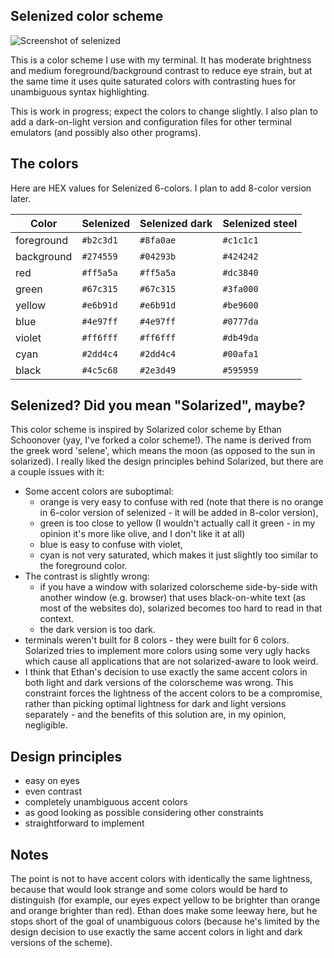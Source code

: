 Selenized color scheme
----------------------

![Screenshot of selenized](http://i.imgur.com/08cgQrD.jpg)

This is a color scheme I use with my terminal.  It has moderate brightness and
medium foreground/background contrast to reduce eye strain, but at the same
time it uses quite saturated colors with contrasting hues for unambiguous 
syntax highlighting.

This is work in progress; expect the colors to change slightly. I also plan to
add a dark-on-light version and configuration files for other terminal
emulators (and possibly also other programs).



The colors
----------

Here are HEX values for Selenized 6-colors.  I plan to add 8-color version
later.

| Color | Selenized | Selenized dark | Selenized steel |
| ----- | --------- | -------------- | --------------- |
| foreground | `#b2c3d1` | `#8fa0ae` | `#c1c1c1` |
| background | `#274559` | `#04293b` | `#424242` |
| red | `#ff5a5a` | `#ff5a5a` | `#dc3840` |
| green | `#67c315` | `#67c315` | `#3fa000` |
| yellow | `#e6b91d` | `#e6b91d` | `#be9600` |
| blue | `#4e97ff` | `#4e97ff` | `#0777da` |
| violet | `#ff6fff` | `#ff6fff` | `#db49da` |
| cyan | `#2dd4c4` | `#2dd4c4` | `#00afa1` |
| black | `#4c5c68` | `#2e3d49` | `#595959` |



Selenized? Did you mean "Solarized", maybe?
-------------------------------------------

This color scheme is inspired by Solarized color scheme by Ethan Schoonover (yay,
I've forked a color scheme!).  The name is derived from the greek word 'selene',
which means the moon (as opposed to the sun in solarized).  I really liked the
design principles behind Solarized, but there are a couple issues with it:

- Some accent colors are suboptimal:
  - orange is very easy to confuse with red (note that there is no orange in
    6-color version of selenized - it will be added in 8-color version),
  - green is too close to yellow (I wouldn't actually call it green - in my
    opinion it's more like olive, and I don't like it at all)
  - blue is easy to confuse with violet,
  - cyan is not very saturated, which makes it just slightly too similar to the
    foreground color.
- The contrast is slightly wrong:
  - if you have a window with solarized colorscheme side-by-side with another
    window (e.g. browser) that uses black-on-white text (as most of the
    websites do), solarized becomes too hard to read in that context.
  - the dark version is too dark.
- terminals weren't built for 8 colors - they were built for 6 colors.
  Solarized tries to implement more colors using some very ugly hacks which
  cause all applications that are not solarized-aware to look weird.
- I think that Ethan's decision to use exactly the same accent colors in both
  light and dark versions of the colorscheme was wrong.  This constraint forces
  the lightness of the accent colors to be a compromise, rather than picking
  optimal lightness for dark and light versions separately - and the benefits
  of this solution are, in my opinion, negligible.



Design principles
-----------------

- easy on eyes
- even contrast
- completely unambiguous accent colors 
- as good looking as possible considering other constraints
- straightforward to implement



Notes
-----

The point is not to have accent colors with identically the same lightness,
because that would look strange and some colors would be hard to distinguish
(for example, our eyes expect yellow to be brighter than orange and orange
brighter than red).  Ethan does make some leeway here, but he stops short of
the goal of unambiguous colors (because he's limited by the design decision
to use exactly the same accent colors in light and dark versions of the scheme).

